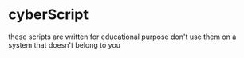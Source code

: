 # cyberScript
these scripts are written for educational purpose don't use them on a system that doesn't belong to you
